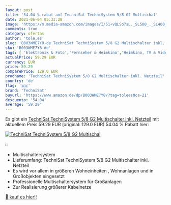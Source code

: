 ```yaml
---
layout: post
title: '54.04 % rabat auf TechniSat TechniSystem 5/8 G2 Multischal'
date: 2021-06-04 05:33:28
image: 'https://m.media-amazon.com/images/I/51+vQLSo7sL._SL500_._SL400_.jpg'
comments: true
category: ofertas
author: 'tole.es'
slug: 'B003WME7Y8-de TechniSat TechniSystem 5/8 G2 Multischalter inkl. Netzteil'
sku: 'B003WME7Y8-de'
tags: [ 'Elektronik & Foto','Fernseher & Heimkino','Heimkino, TV & Video Zubehör','Multischalter','Satelliten-Zubehör','technisat', ]
actualPrice: 59.29 EUR
currency: EUR
price: 59.29
comparePrice: 129.0 EUR
prodname: 'TechniSat TechniSystem 5/8 G2 Multischalter inkl. Netzteil'
country: 'de'
flag: '🇩🇪'
brand: 'TechniSat'
buyurl: 'https://www.amazon.de/dp/B003WME7Y8/?tag=tolees0ca-21'
descuento: '54.04'
average: '59.29'
---
```


Es gibt ein [TechniSat TechniSystem 5/8 G2 Multischalter inkl. Netzteil](https://www.amazon.de/dp/B003WME7Y8/?tag=tolees0ca-21) mit aktuellem Preis 59.29 EUR (original: 129.0 EUR) 54.04 % Rabatt hier:

[![TechniSat TechniSystem 5/8 G2 Multischal](https://m.media-amazon.com/images/I/51+vQLSo7sL._SL500_._SL400_.jpg)](https://www.amazon.de/dp/B003WME7Y8/?tag=tolees0ca-21)

ℹ️:

- Multischaltersystem
- Lieferumfang: TechniSat TechniSystem 5/8 G2 Multischalter inkl. Netzteil
- Es wird vor allem in größeren Wohneinheiten , Wohnanlagen und in Großobjekten eingesetzt
- Professionelle Multischaltersystem für Großanlagen
- Zur Realisierung größerer Kabelnetze

[🛒 kauf es hier!!](https://www.amazon.de/dp/B003WME7Y8/?tag=tolees0ca-21)
